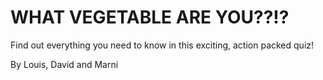 # WHAT VEGETABLE ARE YOU??!?
Find out everything you need to know in this exciting, action packed quiz! 

By Louis, David and Marni 